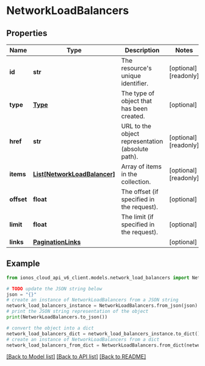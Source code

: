# NetworkLoadBalancers


## Properties

Name | Type | Description | Notes
------------ | ------------- | ------------- | -------------
**id** | **str** | The resource&#39;s unique identifier. | [optional] [readonly] 
**type** | [**Type**](Type.md) | The type of object that has been created. | [optional] 
**href** | **str** | URL to the object representation (absolute path). | [optional] [readonly] 
**items** | [**List[NetworkLoadBalancer]**](NetworkLoadBalancer.md) | Array of items in the collection. | [optional] [readonly] 
**offset** | **float** | The offset (if specified in the request). | [optional] 
**limit** | **float** | The limit (if specified in the request). | [optional] 
**links** | [**PaginationLinks**](PaginationLinks.md) |  | [optional] 

## Example

```python
from ionos_cloud_api_v6_client.models.network_load_balancers import NetworkLoadBalancers

# TODO update the JSON string below
json = "{}"
# create an instance of NetworkLoadBalancers from a JSON string
network_load_balancers_instance = NetworkLoadBalancers.from_json(json)
# print the JSON string representation of the object
print(NetworkLoadBalancers.to_json())

# convert the object into a dict
network_load_balancers_dict = network_load_balancers_instance.to_dict()
# create an instance of NetworkLoadBalancers from a dict
network_load_balancers_from_dict = NetworkLoadBalancers.from_dict(network_load_balancers_dict)
```
[[Back to Model list]](../README.md#documentation-for-models) [[Back to API list]](../README.md#documentation-for-api-endpoints) [[Back to README]](../README.md)


